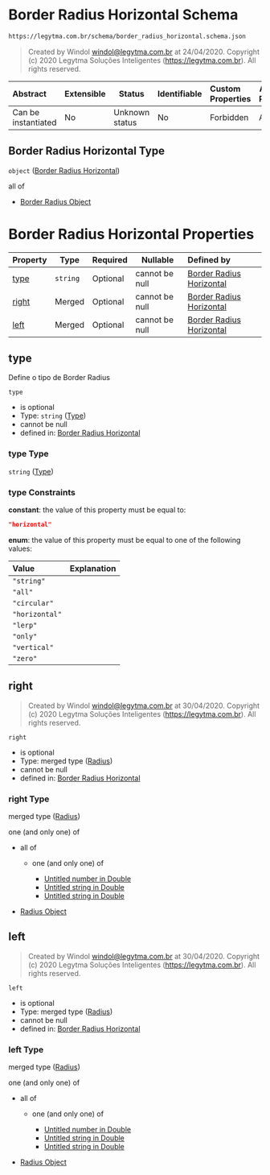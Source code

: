 # Border Radius Horizontal Schema

```txt
https://legytma.com.br/schema/border_radius_horizontal.schema.json
```




> Created by Windol [windol@legytma.com.br](mailto:windol@legytma.com.br) at 24/04/2020.
> Copyright (c) 2020 Legytma Soluções Inteligentes (<https://legytma.com.br>). All rights reserved.
>

| Abstract            | Extensible | Status         | Identifiable | Custom Properties | Additional Properties | Access Restrictions | Defined In                                                                                                    |
| :------------------ | ---------- | -------------- | ------------ | :---------------- | --------------------- | ------------------- | ------------------------------------------------------------------------------------------------------------- |
| Can be instantiated | No         | Unknown status | No           | Forbidden         | Allowed               | none                | [border_radius_horizontal.schema.json](../schema/border_radius_horizontal.schema.json "open original schema") |

## Border Radius Horizontal Type

`object` ([Border Radius Horizontal](border_radius_horizontal.md))

all of

-   [Border Radius Object](border_radius-oneof-border-radius-object.md "check type definition")

# Border Radius Horizontal Properties

| Property        | Type     | Required | Nullable       | Defined by                                                                                                                                                        |
| :-------------- | -------- | -------- | -------------- | :---------------------------------------------------------------------------------------------------------------------------------------------------------------- |
| [type](#type)   | `string` | Optional | cannot be null | [Border Radius Horizontal](border_radius_geometry-definitions-type.md "https&#x3A;//legytma.com.br/schema/border_radius_horizontal.schema.json#/properties/type") |
| [right](#right) | Merged   | Optional | cannot be null | [Border Radius Horizontal](border_radius_all-properties-radius.md "https&#x3A;//legytma.com.br/schema/radius.schema.json#/properties/right")                      |
| [left](#left)   | Merged   | Optional | cannot be null | [Border Radius Horizontal](border_radius_all-properties-radius.md "https&#x3A;//legytma.com.br/schema/radius.schema.json#/properties/left")                       |

## type

Define o tipo de Border Radius


`type`

-   is optional
-   Type: `string` ([Type](border_radius_geometry-definitions-type.md))
-   cannot be null
-   defined in: [Border Radius Horizontal](border_radius_geometry-definitions-type.md "https&#x3A;//legytma.com.br/schema/border_radius_horizontal.schema.json#/properties/type")

### type Type

`string` ([Type](border_radius_geometry-definitions-type.md))

### type Constraints

**constant**: the value of this property must be equal to:

```json
"horizontal"
```

**enum**: the value of this property must be equal to one of the following values:

| Value          | Explanation |
| :------------- | ----------- |
| `"string"`     |             |
| `"all"`        |             |
| `"circular"`   |             |
| `"horizontal"` |             |
| `"lerp"`       |             |
| `"only"`       |             |
| `"vertical"`   |             |
| `"zero"`       |             |

## right




> Created by Windol [windol@legytma.com.br](mailto:windol@legytma.com.br) at 30/04/2020.
> Copyright (c) 2020 Legytma Soluções Inteligentes (<https://legytma.com.br>). All rights reserved.
>

`right`

-   is optional
-   Type: merged type ([Radius](border_radius_all-properties-radius.md))
-   cannot be null
-   defined in: [Border Radius Horizontal](border_radius_all-properties-radius.md "https&#x3A;//legytma.com.br/schema/radius.schema.json#/properties/right")

### right Type

merged type ([Radius](border_radius_all-properties-radius.md))

one (and only one) of

-   all of

    -   one (and only one) of

        -   [Untitled number in Double](double-oneof-0.md "check type definition")
        -   [Untitled string in Double](double-oneof-1.md "check type definition")
        -   [Untitled string in Double](double-oneof-2.md "check type definition")
-   [Radius Object](radius-oneof-radius-object.md "check type definition")

## left




> Created by Windol [windol@legytma.com.br](mailto:windol@legytma.com.br) at 30/04/2020.
> Copyright (c) 2020 Legytma Soluções Inteligentes (<https://legytma.com.br>). All rights reserved.
>

`left`

-   is optional
-   Type: merged type ([Radius](border_radius_all-properties-radius.md))
-   cannot be null
-   defined in: [Border Radius Horizontal](border_radius_all-properties-radius.md "https&#x3A;//legytma.com.br/schema/radius.schema.json#/properties/left")

### left Type

merged type ([Radius](border_radius_all-properties-radius.md))

one (and only one) of

-   all of

    -   one (and only one) of

        -   [Untitled number in Double](double-oneof-0.md "check type definition")
        -   [Untitled string in Double](double-oneof-1.md "check type definition")
        -   [Untitled string in Double](double-oneof-2.md "check type definition")
-   [Radius Object](radius-oneof-radius-object.md "check type definition")
